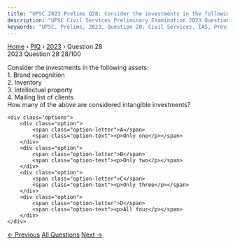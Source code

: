 ```yaml
---
title: "UPSC 2023 Prelims Q28: Consider the investments in the following assets:  1. Brand..."
description: "UPSC Civil Services Preliminary Examination 2023 Question 28 with options and answer"
keywords: "UPSC, Prelims, 2023, Question 28, Civil Services, IAS, Previous Year Questions"
---
```


<nav class="breadcrumb">
    <a href="../../">Home</a>
    <span>›</span>
    <a href="../">PIQ</a>
    <span>›</span>
    <a href="./">2023</a>
    <span>›</span>
    <span>Question 28</span>
</nav>

<div class="question-header">
    <div class="question-meta">
        <span class="year-badge">2023</span>
        <span class="question-number">Question 28</span>
        <span class="progress">28/100</span>
    </div>
    <div class="progress-bar">
        <div class="progress-fill" style="width: 28.0%"></div>
    </div>
</div>

<div class="question-content">
    <div class="question-text">
        <p>Consider the investments in the following assets: <br />
1. Brand recognition <br />
2. Inventory <br />
3. Intellectual property <br />
4. Mailing list of clients <br />
How many of the above are considered intangible investments?</p>
    </div>
    
    <div class="options">
        <div class="option">
            <span class="option-letter">A</span>
            <span class="option-text"><p>Only one</p></span>
        </div>
        <div class="option">
            <span class="option-letter">B</span>
            <span class="option-text"><p>Only two</p></span>
        </div>
        <div class="option">
            <span class="option-letter">C</span>
            <span class="option-text"><p>Only three</p></span>
        </div>
        <div class="option">
            <span class="option-letter">D</span>
            <span class="option-text"><p>All four</p></span>
        </div>
    </div>
</div>

<div class="question-nav">
    <a href="../q027-consider-the-following-statements-1-the-government/" class="nav-btn prev">← Previous</a>
    <a href="../" class="nav-btn center">All Questions</a>
    <a href="../q029-consider-the-following-1-demographic-performance-2/" class="nav-btn next">Next →</a>
</div>
